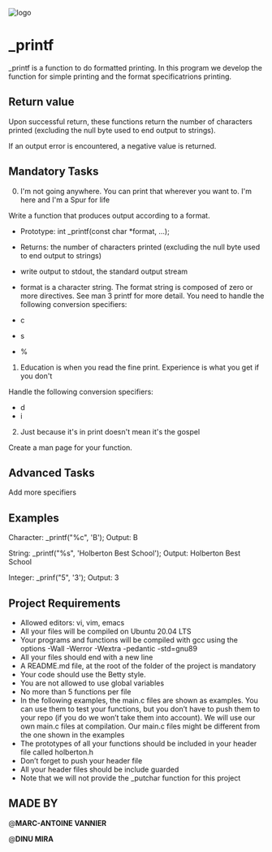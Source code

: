 ![logo](https://user-images.githubusercontent.com/113547513/200679698-7dd24f94-1616-4c1f-849c-d8493a6d97f3.png)



# _printf

_printf is a function to do formatted printing. In this program we develop the function for simple printing and the format specificatrions printing.

## Return value

Upon successful return, these functions return the number of characters printed (excluding the null byte used to end output to strings).

If an output error is encountered, a negative value is returned.

## Mandatory Tasks

0. I'm not going anywhere. You can print that wherever you want to. I'm here and I'm a Spur for life

Write a function that produces output according to a format.

- Prototype: int _printf(const char *format, ...);
- Returns: the number of characters printed (excluding the null byte used to end output to strings)
- write output to stdout, the standard output stream
- format is a character string. The format string is composed of zero or more directives. See man 3 printf for more detail. You need 
   to handle the following conversion specifiers:

- c
- s
- %

1. Education is when you read the fine print. Experience is what you get if you don't

Handle the following conversion specifiers:

- d
- i

2. Just because it's in print doesn't mean it's the gospel

Create a man page for your function.

## Advanced Tasks

Add more specifiers

## Examples

Character: _printf("%c", 'B');  Output: B

String: _printf("%s", 'Holberton Best School'); Output: Holberton Best School

Integer: _prinf("5", '3'); Output: 3

## Project Requirements

- Allowed editors: vi, vim, emacs
- All your files will be compiled on Ubuntu 20.04 LTS
- Your programs and functions will be compiled with gcc using the options -Wall -Werror -Wextra -pedantic -std=gnu89
- All your files should end with a new line
- A README.md file, at the root of the folder of the project is mandatory
- Your code should use the Betty style.
- You are not allowed to use global variables
- No more than 5 functions per file
- In the following examples, the main.c files are shown as examples. You can use them to test your functions, but you don’t have to push them to your repo (if you do we won’t take them into account). We will use our own main.c files at compilation. Our main.c files might be different from the one shown in the examples
- The prototypes of all your functions should be included in your header file called holberton.h
- Don’t forget to push your header file
- All your header files should be include guarded
- Note that we will not provide the _putchar function for this project


## MADE BY

 @**MARC-ANTOINE VANNIER**

 @**DINU MIRA**
